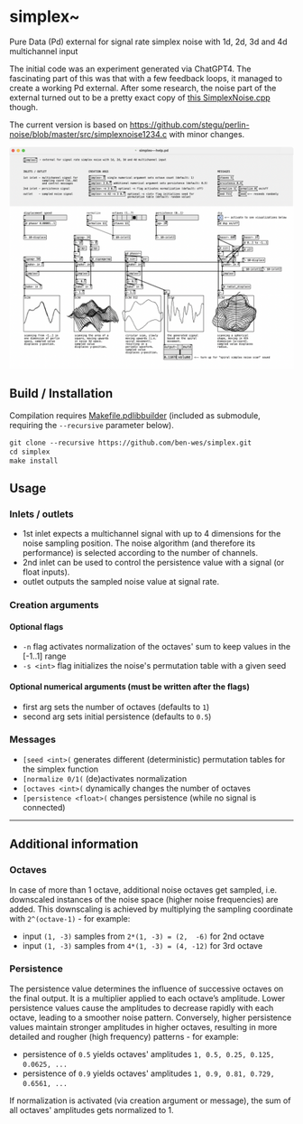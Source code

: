 # simplex~
Pure Data (Pd) external for signal rate simplex noise with 1d, 2d, 3d and 4d multichannel input

The initial code was an experiment generated via ChatGPT4. The fascinating part of this was that with a few feedback loops, it managed to create a working Pd external. After some research, the noise part of the external turned out to be a pretty exact copy of [this SimplexNoise.cpp](https://github.com/SRombauts/SimplexNoise/blob/master/src/SimplexNoise.cpp) though.

The current version is based on https://github.com/stegu/perlin-noise/blob/master/src/simplexnoise1234.c with minor changes.

![simplex~-help.pd screenshot](simplex%7E-help.pd.png)

## Build / Installation
Compilation requires [Makefile.pdlibbuilder](https://github.com/pure-data/pd-lib-builder/) (included as submodule, requiring the `--recursive` parameter below).
~~~
git clone --recursive https://github.com/ben-wes/simplex.git
cd simplex
make install
~~~

## Usage
### Inlets / outlets
* 1st inlet expects a multichannel signal with up to 4 dimensions for the noise sampling position. The noise algorithm (and therefore its performance) is selected according to the number of channels.
* 2nd inlet can be used to control the persistence value with a signal (or float inputs).
* outlet outputs the sampled noise value at signal rate.

### Creation arguments
#### Optional flags
* `-n` flag activates normalization of the octaves' sum to keep values in the [-1..1] range
* `-s <int>` flag initializes the noise's permutation table with a given seed

#### Optional numerical arguments (must be written after the flags)
* first arg sets the number of octaves (defaults to `1`)
* second arg sets initial persistence (defaults to `0.5`) 

### Messages
* `[seed <int>(` generates different (deterministic) permutation tables for the simplex function
* `[normalize 0/1(` (de)activates normalization
* `[octaves <int>(` dynamically changes the number of octaves
* `[persistence <float>(` changes persistence (while no signal is connected)

---

## Additional information
### Octaves
In case of more than 1 octave, additional noise octaves get sampled, i.e. downscaled instances of the noise space (higher noise frequencies) are added. This downscaling is achieved by multiplying the sampling coordinate with `2^(octave-1)` - for example:
* input `(1, -3)` samples from `2*(1, -3) = (2,  -6)` for 2nd octave
* input `(1, -3)` samples from `4*(1, -3) = (4, -12)` for 3rd octave

### Persistence
The persistence value determines the influence of successive octaves on the final output. It is a multiplier applied to each octave’s amplitude. Lower persistence values cause the amplitudes to decrease rapidly with each octave, leading to a smoother noise pattern. Conversely, higher persistence values maintain stronger amplitudes in higher octaves, resulting in more detailed and rougher (high frequency) patterns - for example:
* persistence of `0.5` yields octaves' amplitudes `1, 0.5, 0.25, 0.125, 0.0625, ...`
* persistence of `0.9` yields octaves' amplitudes `1, 0.9, 0.81, 0.729, 0.6561, ...`

If normalization is activated (via creation argument or message), the sum of all octaves' amplitudes gets normalized to 1.
